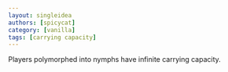 ```yaml
---
layout: singleidea
authors: [spicycat]
category: [vanilla]
tags: [carrying capacity]
---
```

Players polymorphed into nymphs have infinite carrying capacity.
